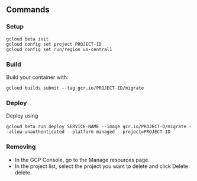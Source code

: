 ## Commands

### Setup
```
gcloud beta init
gcloud config set project PROJECT-ID
gcloud config set run/region us-central1
```

### Build

Build your container with:
```
gcloud builds submit --tag gcr.io/PROJECT-ID/migrate
```

### Deploy

Deploy using
```
gcloud beta run deploy SERVICE-NAME --image gcr.io/PROJECT-D/migrate --allow-unauthenticated --platform managed --project=PROJECT-ID
```

### Removing

- In the GCP Console, go to the Manage resources page.
- In the project list, select the project you want to delete and click Delete delete.
